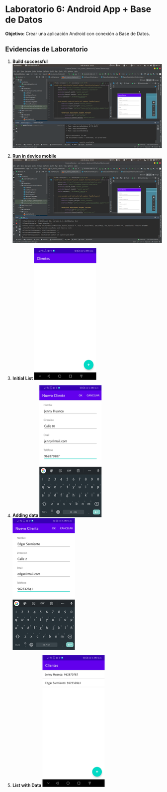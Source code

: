 # Laboratorio 6: Android App + Base de Datos

**Objetivo:** Crear una aplicación Android con conexión a Base de Datos.

## Evidencias de Laboratorio

1. __Build successful__
   ![Construccion exitosa](media/build.png)

2. __Run in device mobile__
   ![Corriendo en el celular](media/running.png)

3. __Initial List__
   <img alt="Lista vacía" src="media/lista_vacia.jpg" width="200">

4. __Adding data__
   <img alt="Adición de datos" src="media/adicion1.jpg" width="200">
   <img alt="Adición de datos" src="media/adicion2.jpg" width="200">

5. __List with Data__
    <img alt="Lista Llenada" src="media/lista_llena.jpg" width="200">
